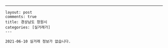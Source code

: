 ---
    layout: post
    comments: true
    title: 경상남도 창원시
    categories: [실거래가]
    ---

    2021-06-10 실거래 정보가 없습니다.

    